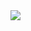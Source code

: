 <div>
  <img align="left" src="https://github.com/Ananasik-bet/Ananasik-bet/blob/main/assets/programmer.gif" />
</div>
